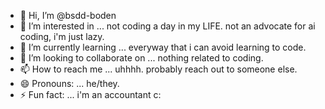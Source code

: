 - 👋 Hi, I’m @bsdd-boden
- 👀 I’m interested in ... not coding a day in my LIFE. not an advocate for ai coding, i'm just lazy.
- 🌱 I’m currently learning ... everyway that i can avoid learning to code.
- 💞️ I’m looking to collaborate on ... nothing related to coding.
- 📫 How to reach me ... uhhhh. probably reach out to someone else. 
- 😄 Pronouns: ... he/they.
- ⚡ Fun fact: ... i'm an accountant c:

<!---
bsdd-boden/bsdd-boden is a ✨ special ✨ repository because its `README.md` (this file) appears on your GitHub profile.
You can click the Preview link to take a look at your changes.
--->
